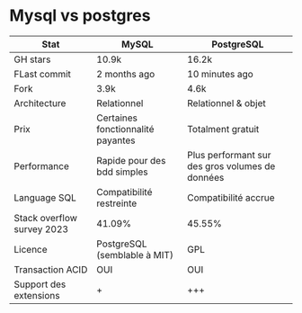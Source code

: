 # Mysql vs postgres

| Stat                       | MySQL                             | PostgreSQL                                      |
| -------------------------- | --------------------------------- | ----------------------------------------------- |
| GH stars                   | 10.9k                             | 16.2k                                           |
| FLast commit               | 2 months ago                      | 10 minutes ago                                  |
| Fork                       | 3.9k                              | 4.6k                                            |
| Architecture               | Relationnel                       | Relationnel & objet                             |
| Prix                       | Certaines fonctionnalité payantes | Totalment gratuit                               |
| Performance                | Rapide pour des bdd simples       | Plus performant sur des gros volumes de données |
| Language SQL               | Compatibilité restreinte          | Compatibilité accrue                            |
| Stack overflow survey 2023 | 41.09%                            | 45.55%                                          |
| Licence                    | PostgreSQL (semblable à MIT)      | GPL                                             |
| Transaction ACID           | OUI                               | OUI                                             |
| Support des extensions     | +                                 | +++ |

